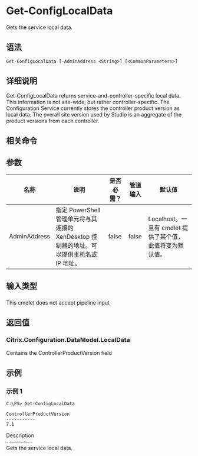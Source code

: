 # Get-ConfigLocalData

Gets the service local data.

## 语法

    Get-ConfigLocalData [-AdminAddress <String>] [<CommonParameters>]
    

## 详细说明

Get-ConfigLocalData returns service-and-controller-specific local data. This information is not site-wide, but rather controller-specific. The Configuration Service currently stores the controller product version as local data. The overall site version used by Studio is an aggregate of the product versions from each controller.

## 相关命令

## 参数

| 名称           | 说明                                                         | 是否必需？ | 管道输入  | 默认值                                   |
| ------------ | ---------------------------------------------------------- | ----- | ----- | ------------------------------------- |
| AdminAddress | 指定 PowerShell 管理单元将与其连接的 XenDesktop 控制器的地址。可以提供主机名或 IP 地址。 | false | false | Localhost。一旦有 cmdlet 提供了某个值，此值将变为默认值。 |

## 输入类型

### 

This cmdlet does not accept pipeline input

## 返回值

### Citrix.Configuration.DataModel.LocalData

Contains the ControllerProductVersion field

## 示例

### 示例 1

    C:\PS> Get-ConfigLocalData
    
    ControllerProductVersion
    -----------
    7.1
    

Description  
\---\---\-----  
Gets the service local data.